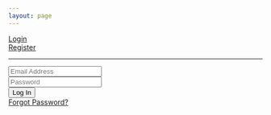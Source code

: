 ```yaml
---
layout: page
---
```


<div class="container">
    <div class="row">
        <div class="col-md-6 col-md-offset-2">
            <div class="panel panel-login">
                <div class="panel-heading">
                    <div class="row">
                        <div class="col-xs-6">
                            <a href="#" class="active" id="login-form-link">Login</a>
                        </div>
                        <div class="col-xs-6">
                            <a href="#" id="register-form-link">Register</a>
                        </div>
                    </div>
                    <hr>
                </div>
                <div class="panel-body">
                    <div class="row">
                        <div class="col-lg-12">
                            <form id="login-form" role="form" style="display: block;">
                                <div class="form-group">
                                    <input type="text" name="email" id="email" tabindex="1" class="form-control" placeholder="Email Address" value="">
                                </div>
                                <div class="form-group">
                                    <input type="password" name="password" id="password" tabindex="2" class="form-control" placeholder="Password">
                                </div>
                                <div class="form-group">
                                    <div class="row">
                                        <div class="col-sm-6 col-sm-offset-3">
                                            <input type="submit" name="login-submit" id="login-submit" tabindex="4" class="form-control btn btn-login" value="Log In">
                                        </div>
                                    </div>
                                </div>
                                <div class="form-group">
                                    <div class="row">
                                        <div class="col-lg-12">
                                            <div class="text-center">
                                                <a href="http://phpoll.com/recover" tabindex="5" class="forgot-password">Forgot Password?</a>
                                            </div>
                                        </div>
                                    </div>
                                </div>
                            </form>
                            <form id="register-form" role="form" style="display: none;">
                                <div class="form-group">
                                    <input type="email" name="email" id="email" tabindex="1" class="form-control" placeholder="Email Address" value="">
                                </div>
                                <div class="form-group">
                                    <input type="password" name="password" id="password" tabindex="2" class="form-control" placeholder="Password">
                                </div>
                                <div class="form-group">
                                    <input type="password" name="confirm-password" id="confirm-password" tabindex="2" class="form-control" placeholder="Confirm Password">
                                </div>
                                <div class="form-group">
                                    <div class="row">
                                        <div class="col-sm-6 col-sm-offset-3">
                                            <input type="submit" name="register-submit" id="register-submit" tabindex="4" class="form-control btn btn-register" value="Register Now">
                                        </div>
                                    </div>
                                </div>
                            </form>
                        </div>
                    </div>
                </div>
            </div>
        </div>
    </div>
</div>

<script type="text/javascript">
    document.addEventListener('DOMContentLoaded', function() {

        $('#login-form-link').click(function(e) {
            $("#login-form").delay(100).fadeIn(100);
            $("#register-form").fadeOut(100);
            $('#register-form-link').removeClass('active');
            $(this).addClass('active');
            e.preventDefault();
        });
        $('#register-form-link').click(function(e) {
            $("#register-form").delay(100).fadeIn(100);
            $("#login-form").fadeOut(100);
            $('#login-form-link').removeClass('active');
            $(this).addClass('active');
            e.preventDefault();
        });

    });
</script>
